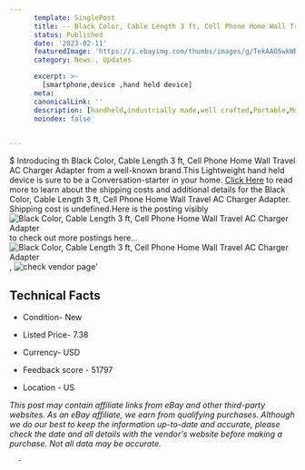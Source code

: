 ```yaml
---
      template: SinglePost
      title: -- Black Color, Cable Length 3 ft, Cell Phone Home Wall Travel AC Charger Adapter
      status: Published
      date: '2023-02-11'
      featuredImage: 'https://i.ebayimg.com/thumbs/images/g/TekAAOSwkWBjIqhQ/s-l225.jpg'
      category: News , Updates

      excerpt: >-
        [smartphone,device ,hand held device]
      meta:
      canonicalLink: ''
      description: [handheld,industrially made,well crafted,Portable,Mobile,Compact,Convenient,Lightweight,Maneuverable,Man-portable,Miniature,Carriable,Hand-held,Light,Holdable,Transportable,Mobile device,Pocket-sized,On-the-go,Wireless,Cordless,Compact size,Convenient size, smartphone,device ,hand held device]
      noindex: false
      

---
```

$
      Introducing th Black Color, Cable Length 3 ft, Cell Phone Home Wall Travel AC Charger Adapter from a well-known brand.This Lightweight hand held device is sure to be a Conversation-starter in your home. [Click Here](https://www.ebay.com/itm/363981523183?hash=item54befd48ef%3Ag%3ATekAAOSwkWBjIqhQ&mkevt=1&mkcid=1&mkrid=711-53200-19255-0&campid=%253CePNCampaignId%253E&customid=%253CreferenceId%253E&toolid=10049) to read more to learn about the shipping costs and additional details for the Black Color, Cable Length 3 ft, Cell Phone Home Wall Travel AC Charger Adapter. Shipping cost is undefined.Here is the posting visibly ![Black Color, Cable Length 3 ft, Cell Phone Home Wall Travel AC Charger Adapter](https://i.ebayimg.com/thumbs/images/g/TekAAOSwkWBjIqhQ/s-l225.jpg) to check out more postings here... ![Black Color, Cable Length 3 ft, Cell Phone Home Wall Travel AC Charger Adapter](https://i.ebayimg.com/images/g/TekAAOSwkWBjIqhQ/s-l1200.jpg), ![check vendor page](https://origin-galleryplus.ebayimg.com/ws/web/363981523183_2_0_1/225x225.jpg,https://origin-galleryplus.ebayimg.com/ws/web/363981523183_3_0_1/225x225.jpg,https://origin-galleryplus.ebayimg.com/ws/web/363981523183_4_0_1/225x225.jpg)'

      

 ## Technical Facts 



     
      

 - Condition- New 


      

 - Listed Price- 7.38 


      

 - Currency- USD 


      

 - Feedback score - 51797 


      

 - Location - US 


      
      

 *_This post may contain affiliate links from eBay and other third-party websites. As an eBay affiliate, we earn from qualifying purchases. Although we do our best to keep the information up-to-date and accurate, please check the date and all details with the vendor's website before making a purchase. Not all data may be accurate._*




      -
